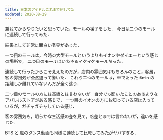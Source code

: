 ```yaml
---
title: 日本のアイドルこれまで何してた
updated: 2020-08-29
---
```


兼ねてからやりたいと思っていた，モールの梯子をした．
今日は二つのモールに連続して行ってみた．

結果として非常に面白い発見があった．

一つ目のモールは，今時の大型モールというよりもイオンやダイエーという感じの場所で，
二つ目のモールはいわゆるイケイケモールだった．

連続して行ったからこそ見えたのだが，店内の雰囲気はもちろんのこと，客層，客の雰囲気が全然違って驚いた．
これら二つのモールは，車でたった 5min の距離しか離れていないんだが全く違う．

二つ目のモールの方には高級とは言わないが，自分でも聞いたことのあるようなアパレルストアがある感じで，
一つ目のイオンの方にも知っている店は入っているが，ガチャガチャしている感じ．

客の雰囲気も，明らかな生活感の差を見て，格差とまでは言わないが，違いを感じた．


BTS と 嵐のダンス動画も同様に連続して比較してみたがヤバすぎる．
